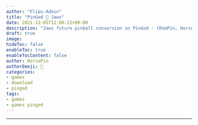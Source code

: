 ```yaml
---
author: "Flips-Admin"
title: "PinGod 🦈 Jaws"
date: 2021-12-05T12:00:12+09:00
description: "Jaws future pinball conversion on PinGod - (RomPin, HorsePin)"
draft: true
image: 
hideToc: false
enableToc: true
enableTocContent: false
author: HorsePin
authorEmoji: 🐎
categories:
- games
- download
- pingod 
tags: 
- games
- games pingod
---
```


---